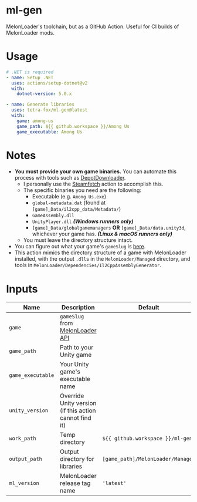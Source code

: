 # ml-gen

MelonLoader's toolchain, but as a GitHub Action. Useful for CI builds of MelonLoader mods.

# Usage

```yml
# .NET is required
- name: Setup .NET
  uses: actions/setup-dotnet@v2
  with:
    dotnet-version: 5.0.x

- name: Generate libraries
  uses: tetra-fox/ml-gen@latest
  with:
    game: among-us
    game_path: ${{ github.workspace }}/Among Us
    game_executable: Among Us
```

# Notes

- **You must provide your own game binaries.** You can automate this process with tools such as [DepotDownloader](https://github.com/SteamRE/DepotDownloader).
  - I personally use the [Steamfetch](https://github.com/marketplace/actions/steamfetch) action to accomplish this.
  - The specific binaries you need are the following:
    - Executable (e.g. `Among Us.exe`)
    - `global-metadata.dat` (found at `[game]_Data/il2cpp_data/Metadata/`)
    - `GameAssembly.dll`
    - `UnityPlayer.dll` ***(Windows runners only)***
    - `[game]_Data/globalgamemanagers` **OR** `[game]_Data/data.unity3d`, whichever your game has. ***(Linux & macOS runners only)***
  - You must leave the directory structure intact.
- You can figure out what your game's `gameSlug` is [here](https://api.melonloader.com/api/v1/game/).
- This action mimics the directory structure of a game with MelonLoader installed, with the output `.dll`s in the `MelonLoader/Managed` directory, and tools in `MelonLoader/Dependencies/Il2CppAssemblyGenerator`.

# Inputs

| Name              | Description                                                                 | Default                           | Example           | Type     | Required |
| ----------------- | --------------------------------------------------------------------------- | --------------------------------- | ----------------- | -------- | -------- |
| `game`            | `gameSlug` from [MelonLoader API](https://api.melonloader.com/api/v1/game/) |                                   | `among-us`        | `string` | &check;  |
| `game_path`       | Path to your Unity game                                                     |                                   | `/Games/Among Us` | `string` | &check;  |
| `game_executable` | Your Unity game's executable name                                           |                                   | `Among Us`        | `string` | &check;  |
| `unity_version`   | Override Unity version (if this action cannot find it)                      |                                   | `2020.3.22`       | `string` | &cross;  |
| `work_path`       | Temp directory                                                              | `${{ github.workspace }}/ml-gen`  | `./cool-tools`    | `string` | &cross;  |
| `output_path`     | Output directory for libraries                                              | `[game_path]/MelonLoader/Managed` | `./here/go/libs`  | `string` | &cross;  |
| `ml_version`      | MelonLoader release tag name                                                | `'latest'`                        | `v0.4.2`          | `string` | &cross;  |
